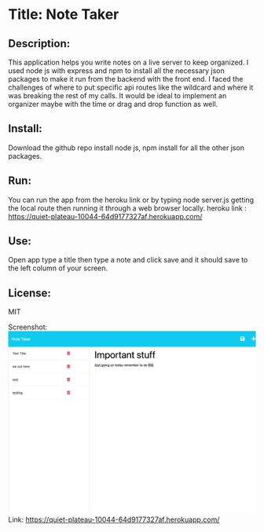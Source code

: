 # Title: Note Taker

## Description: 
This application helps you write notes on a live server to keep organized. I used node js with express and npm to install all the necessary json packages to make it run from the backend with the front end. I faced the challenges of where to put specific api routes like the wildcard and where it was breaking the rest of my calls. It would be ideal to implement an organizer maybe with the time or drag and drop function as well.

## Install:
Download the github repo install node js, npm install for all the other json packages.

## Run:
You can run the app from the heroku link or by typing node server.js getting the local route then running it through a web browser locally. heroku link : https://quiet-plateau-10044-64d9177327af.herokuapp.com/

## Use:
Open app type a title then type a note and click save and it should save to the left column of your screen.

## License:
MIT

Screenshot:![Alt text](public/assets/quiet-plateau-10044-64d9177327af.herokuapp.com_notes.png) 
Link: https://quiet-plateau-10044-64d9177327af.herokuapp.com/